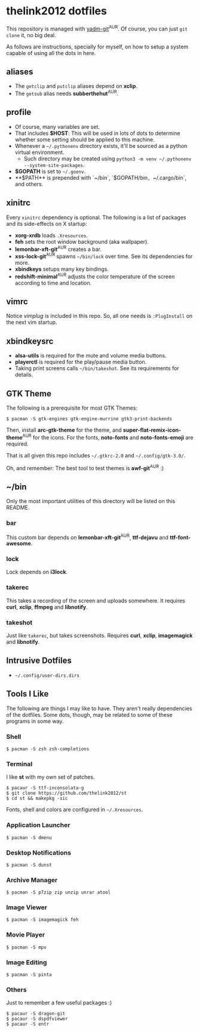 # thelink2012 dotfiles

This repository is managed with [yadm-git](https://github.com/TheLocehiliosan/yadm)<sup>AUR</sup>. Of course, you can just `git clone` it, no big deal.

As follows are instructions, specially for myself, on how to setup a system capable of using all the dots in here.

## aliases

 - The `getclip` and `putclip` aliases depend on **xclip**.
 - The `getsub` alias needs **subberthehut**<sup>AUR</sup>.

## profile

 - Of course, many variables are set.
 - That includes **$HOST**: This will be used in lots of dots to determine whether some setting should be applied to this machine.
 - Whenever a `~/.pythonenv` directory exists, it'll be sourced as a python virtual environment.
   - Such directory may be created using `python3 -m venv ~/.pythonenv --system-site-packages`.
 - **$GOPATH** is set to `~/.goenv`.
 - **$PATH** is prepended with `~/bin`, `$GOPATH/bin`, `~/.cargo/bin`, and others.

## xinitrc

Every `xinitrc` dependency is optional. The following is a list of packages and its side-effects on X startup:

 - **xorg-xrdb** loads `.Xresources`.
 - **feh** sets the root window background (aka wallpaper).
 - **lemonbar-xft-git**<sup>AUR</sup> creates a bar.
 - **xss-lock-git**<sup>AUR</sup> spawns `~/bin/lock` over time. See its dependencies for more.
 - **xbindkeys** setups many key bindings.
 - **redshift-minimal**<sup>AUR</sup> adjusts the color temperature of the screen according to time and location.
 
## vimrc

Notice _vimplug_ is included in this repo. So, all one needs is `:PlugInstall` on the next vim startup.

## xbindkeysrc

 - **alsa-utils** is required for the mute and volume media buttons.
 - **playerctl** is required for the play/pause media button.
 - Taking print screens calls `~/bin/takeshot`. See its requirements for details.

## GTK Theme


The following is a prerequisite for most GTK Themes:

```
$ pacman -S gtk-engines gtk-engine-murrine gtk3-print-backends 
```

Then, install **arc-gtk-theme** for the theme, and **super-flat-remix-icon-theme**<sup>AUR</sup> for the icons. For the fonts, **noto-fonts** and **noto-fonts-emoji** are required.

That is all given this repo includes `~/.gtkrc-2.0` and `~/.config/gtk-3.0/`. 

Oh, and remember: The best tool to test themes is **awf-git**<sup>AUR</sup> :)

## ~/bin

Only the most important utilities of this directory will be listed on this README.

### bar

This custom bar depends on **lemonbar-xft-git**<sup>AUR</sup>, **ttf-dejavu** and **ttf-font-awesome**.

### lock

Lock depends on **i3lock**.

### takerec

This takes a recording of the screen and uploads somewhere. It requires **curl**, **xclip**, **ffmpeg** and **libnotify**.

### takeshot

Just like `takerec`, but takes screenshots. Requires **curl**, **xclip**, **imagemagick** and **libnotify**.

## Intrusive Dotfiles

 - `~/.config/user-dirs.dirs`

## Tools I Like

The following are things I may like to have. They aren't really dependencies of the dotfiles. Some dots, though, may be related to some of these programs in some way.

### Shell

```
$ pacman -S zsh zsh-completions
```

### Terminal

I like **st** with my own set of patches.

```
$ pacaur -S ttf-inconsolata-g
$ git clone https://github.com/thelink2012/st
$ cd st && makepkg -sic
```

Fonts, shell and colors are configured in `~/.Xresources`.

### Application Launcher

```
$ pacman -S dmenu
```

### Desktop Notifications

```
$ pacman -S dunst
```

### Archive Manager

```
$ pacman -S p7zip zip unzip unrar atool
```

### Image Viewer

```
$ pacman -S imagemagick feh
```

### Movie Player

```
$ pacman -S mpv
```

### Image Editing

```
$ pacman -S pinta
```

### Others

Just to remember a few useful packages :)

```
$ pacaur -S dragon-git
$ pacaur -S dspdfviewer
$ pacaur -S entr
```


